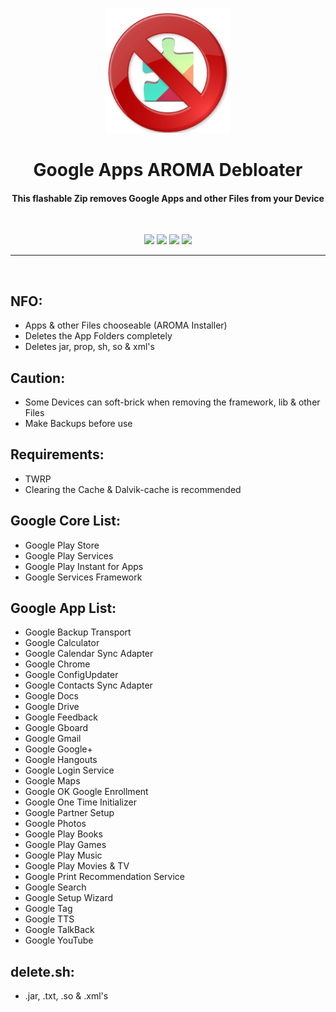 <p align="center"><img src="https://github.com/K3V1991/GAPPS-AROMA-Debloater/blob/master/G-Killer.png" width="200"></a>
<h1 align="center"><b>Google Apps AROMA Debloater</b></h1>
<h4 align="center">This flashable Zip removes Google Apps and other Files from your Device</h4>
<br />

<p align="center">
<a href="https://liberapay.com/K3V1991" alt="LiberaPay"><img src="https://img.shields.io/badge/Liberapay-F6C915?style=for-the-badge&logo=liberapay&logoColor=black" /></a>
<a href="https://ko-fi.com/k3v1991" alt="Ko-fi"><img src="https://img.shields.io/badge/Ko--fi-F16061?style=for-the-badge&logo=ko-fi&logoColor=white" /></a>
<a href="https://www.paypal.com/cgi-bin/webscr?cmd=_s-xclick&hosted_button_id=HW8B98TVDLKWA" alt="PayPal"><img src="https://img.shields.io/badge/PayPal-00457C?style=for-the-badge&logo=paypal&logoColor=white" /></a>
<a href="https://github.com/K3V1991/Donate-Crypto/blob/main/README.md" alt="Crypto"><img src="https://img.shields.io/badge/Bitcoin-000?style=for-the-badge&logo=bitcoin&logoColor=white" /></a>
</p>
<hr />
<br />

## NFO:
* Apps & other Files chooseable (AROMA Installer)
* Deletes the App Folders completely
* Deletes jar, prop, sh, so & xml's

## Caution:
* Some Devices can soft-brick when removing the framework, lib & other Files
* Make Backups before use

## Requirements:
* TWRP
* Clearing the Cache & Dalvik-cache is recommended

## Google Core List:
* Google Play Store
* Google Play Services
* Google Play Instant for Apps
* Google Services Framework

## Google App List:
* Google Backup Transport
* Google Calculator
* Google Calendar Sync Adapter
* Google Chrome
* Google ConfigUpdater
* Google Contacts Sync Adapter
* Google Docs
* Google Drive
* Google Feedback
* Google Gboard
* Google Gmail
* Google Google+
* Google Hangouts
* Google Login Service
* Google Maps
* Google OK Google Enrollment
* Google One Time Initializer
* Google Partner Setup
* Google Photos
* Google Play Books
* Google Play Games
* Google Play Music
* Google Play Movies & TV
* Google Print Recommendation Service
* Google Search
* Google Setup Wizard
* Google Tag
* Google TTS
* Google TalkBack
* Google YouTube

## delete.sh:
* .jar, .txt, .so & .xml's
